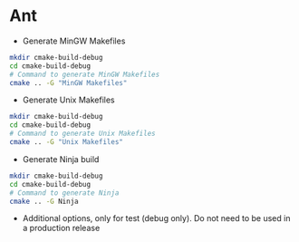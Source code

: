 # Ant

- Generate MinGW Makefiles
```bash
mkdir cmake-build-debug
cd cmake-build-debug
# Command to generate MinGW Makefiles
cmake .. -G "MinGW Makefiles"
```
- Generate Unix Makefiles
```bash
mkdir cmake-build-debug
cd cmake-build-debug
# Command to generate Unix Makefiles
cmake .. -G "Unix Makefiles"
```
- Generate Ninja build
```bash
mkdir cmake-build-debug
cd cmake-build-debug
# Command to generate Ninja
cmake .. -G Ninja
```
- Additional options, only for test (debug only). Do not need to be used in a production release
```
